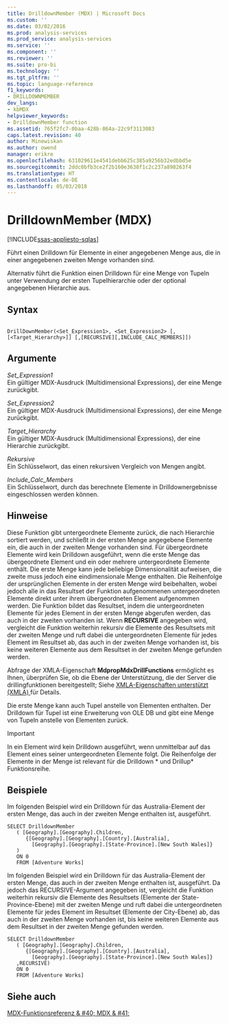 ```yaml
---
title: DrilldownMember (MDX) | Microsoft Docs
ms.custom: ''
ms.date: 03/02/2016
ms.prod: analysis-services
ms.prod_service: analysis-services
ms.service: ''
ms.component: ''
ms.reviewer: ''
ms.suite: pro-bi
ms.technology: ''
ms.tgt_pltfrm: ''
ms.topic: language-reference
f1_keywords:
- DRILLDOWNMEMBER
dev_langs:
- kbMDX
helpviewer_keywords:
- DrilldownMember function
ms.assetid: 765f2fc7-0baa-428b-864a-22c9f3113083
caps.latest.revision: 40
author: Minewiskan
ms.author: owend
manager: erikre
ms.openlocfilehash: 631029611e4541debb625c385a9256b32edbbd5e
ms.sourcegitcommit: 2ddc0bfb3ce2f2b160e3638f1c2c237a898263f4
ms.translationtype: HT
ms.contentlocale: de-DE
ms.lasthandoff: 05/03/2018
---
```

# <a name="drilldownmember-mdx"></a>DrilldownMember (MDX)
[!INCLUDE[ssas-appliesto-sqlas](../includes/ssas-appliesto-sqlas.md)]

  Führt einen Drilldown für Elemente in einer angegebenen Menge aus, die in einer angegebenen zweiten Menge vorhanden sind.  
  
 Alternativ führt die Funktion einen Drilldown für eine Menge von Tupeln unter Verwendung der ersten Tupelhierarchie oder der optional angegebenen Hierarchie aus.  
  
## <a name="syntax"></a>Syntax  
  
```  
  
DrillDownMember(<Set_Expression1>, <Set_Expression2> [,[<Target_Hierarchy>]] [,[RECURSIVE][,INCLUDE_CALC_MEMBERS]])  
```  
  
## <a name="arguments"></a>Argumente  
 *Set_Expression1*  
 Ein gültiger MDX-Ausdruck (Multidimensional Expressions), der eine Menge zurückgibt.  
  
 *Set_Expression2*  
 Ein gültiger MDX-Ausdruck (Multidimensional Expressions), der eine Menge zurückgibt.  
  
 *Target_Hierarchy*  
 Ein gültiger MDX-Ausdruck (Multidimensional Expressions), der eine Hierarchie zurückgibt.  
  
 *Rekursive*  
 Ein Schlüsselwort, das einen rekursiven Vergleich von Mengen angibt.  
  
 *Include_Calc_Members*  
 Ein Schlüsselwort, durch das berechnete Elemente in Drilldownergebnisse eingeschlossen werden können.  
  
## <a name="remarks"></a>Hinweise  
 Diese Funktion gibt untergeordnete Elemente zurück, die nach Hierarchie sortiert werden, und schließt in der ersten Menge angegebene Elemente ein, die auch in der zweiten Menge vorhanden sind. Für übergeordnete Elemente wird kein Drilldown ausgeführt, wenn die erste Menge das übergeordnete Element und ein oder mehrere untergeordnete Elemente enthält. Die erste Menge kann jede beliebige Dimensionalität aufweisen, die zweite muss jedoch eine eindimensionale Menge enthalten. Die Reihenfolge der ursprünglichen Elemente in der ersten Menge wird beibehalten, wobei jedoch alle in das Resultset der Funktion aufgenommenen untergeordneten Elemente direkt unter ihrem übergeordneten Element aufgenommen werden. Die Funktion bildet das Resultset, indem die untergeordneten Elemente für jedes Element in der ersten Menge abgerufen werden, das auch in der zweiten vorhanden ist. Wenn **RECURSIVE** angegeben wird, vergleicht die Funktion weiterhin rekursiv die Elemente des Resultsets mit der zweiten Menge und ruft dabei die untergeordneten Elemente für jedes Element im Resultset ab, das auch in der zweiten Menge vorhanden ist, bis keine weiteren Elemente aus dem Resultset in der zweiten Menge gefunden werden.  
  
 Abfrage der XMLA-Eigenschaft **MdpropMdxDrillFunctions** ermöglicht es Ihnen, überprüfen Sie, ob die Ebene der Unterstützung, die der Server die drillingfunktionen bereitgestellt; Siehe [XMLA-Eigenschaften unterstützt &#40;XMLA&#41; ](../analysis-services/xmla/xml-elements-properties/propertylist-element-supported-xmla-properties.md)für Details.  
  
 Die erste Menge kann auch Tupel anstelle von Elementen enthalten. Der Drilldown für Tupel ist eine Erweiterung von OLE DB und gibt eine Menge von Tupeln anstelle von Elementen zurück.  
  
> [!IMPORTANT]  
>  In ein Element wird kein Drilldown ausgeführt, wenn unmittelbar auf das Element eines seiner untergeordneten Elemente folgt. Die Reihenfolge der Elemente in der Menge ist relevant für die Drilldown * und Drillup\* Funktionsreihe.  
  
## <a name="examples"></a>Beispiele  
 Im folgenden Beispiel wird ein Drilldown für das Australia-Element der ersten Menge, das auch in der zweiten Menge enthalten ist, ausgeführt.  
  
```  
SELECT DrilldownMember   
   ( [Geography].[Geography].Children,  
      {[Geography].[Geography].[Country].[Australia],  
        [Geography].[Geography].[State-Province].[New South Wales]}  
   )  
   ON 0  
   FROM [Adventure Works]  
```  
  
 Im folgenden Beispiel wird ein Drilldown für das Australia-Element der ersten Menge, das auch in der zweiten Menge enthalten ist, ausgeführt. Da jedoch das RECURSIVE-Argument angegeben ist, vergleicht die Funktion weiterhin rekursiv die Elemente des Resultsets (Elemente der State-Province-Ebene) mit der zweiten Menge und ruft dabei die untergeordneten Elemente für jedes Element im Resultset (Elemente der City-Ebene) ab, das auch in der zweiten Menge vorhanden ist, bis keine weiteren Elemente aus dem Resultset in der zweiten Menge gefunden werden.  
  
```  
SELECT DrilldownMember   
   ( [Geography].[Geography].Children,  
      {[Geography].[Geography].[Country].[Australia],  
        [Geography].[Geography].[State-Province].[New South Wales]}  
   ,RECURSIVE)  
   ON 0  
   FROM [Adventure Works]  
```  
  
## <a name="see-also"></a>Siehe auch  
 [MDX-Funktionsreferenz & #40; MDX & #41;](../mdx/mdx-function-reference-mdx.md)  
  
  
